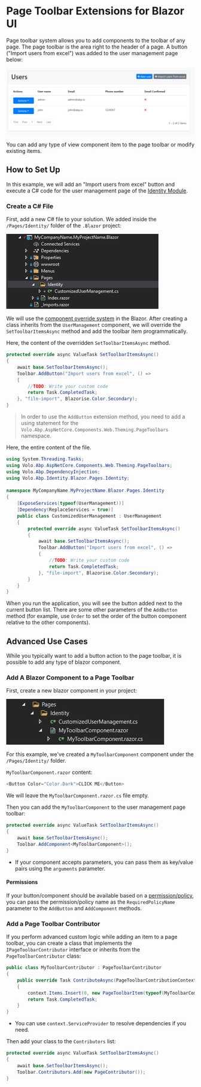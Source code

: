 # Page Toolbar Extensions for Blazor UI

Page toolbar system allows you to add components to the toolbar of any page. The page toolbar is the area right to the header of a page. A button ("Import users from excel") was added to the user management page below:

![page-toolbar-button](../../../images/page-toolbar-button-blazor.png)

You can add any type of view component item to the page toolbar or modify existing items.

## How to Set Up

In this example, we will add an "Import users from excel" button and execute a C# code for the user management page of the [Identity Module](../../../modules/identity.md). 

### Create a C# File

First, add a new C# file to your solution. We added inside the `/Pages/Identity/` folder of the `.Blazor` project:

![user-action-extension-on-solution](../../../images/user-action-extension-on-blazor-project.png)

We will use the [component override system](customization-overriding-components.md) in the Blazor. After creating a class inherits from the `UserManagement` component, we will override the `SetToolbarItemsAsync` method and add the toolbar item programmatically.

Here, the content of the overridden `SetToolbarItemsAsync` method.

```csharp
protected override async ValueTask SetToolbarItemsAsync()
{
    await base.SetToolbarItemsAsync();
    Toolbar.AddButton("Import users from excel", () =>
    {
        //TODO: Write your custom code
        return Task.CompletedTask;
    }, "file-import", Blazorise.Color.Secondary);
}
```
> In order to use the `AddButton` extension method, you need to add a using statement for the `Volo.Abp.AspNetCore.Components.Web.Theming.PageToolbars` namespace.

Here, the entire content of the file.

```csharp
using System.Threading.Tasks;
using Volo.Abp.AspNetCore.Components.Web.Theming.PageToolbars;
using Volo.Abp.DependencyInjection;
using Volo.Abp.Identity.Blazor.Pages.Identity;

namespace MyCompanyName.MyProjectName.Blazor.Pages.Identity
{
    [ExposeServices(typeof(UserManagement))]
    [Dependency(ReplaceServices = true)]
    public class CustomizedUserManagement : UserManagement
    {
        protected override async ValueTask SetToolbarItemsAsync()
        {
            await base.SetToolbarItemsAsync();
            Toolbar.AddButton("Import users from excel", () =>
            {
                //TODO: Write your custom code
                return Task.CompletedTask;
            }, "file-import", Blazorise.Color.Secondary);
        }
    }
}
```

When you run the application, you will see the button added next to the current button list. There are some other parameters of the `AddButton` method (for example, use `Order` to set the order of the button component relative to the other components).

## Advanced Use Cases

While you typically want to add a button action to the page toolbar, it is possible to add any type of blazor component.

### Add A Blazor Component to a Page Toolbar

First, create a new blazor component in your project:

![page-toolbar-custom-component-blazor](../../../images/page-toolbar-custom-component-blazor.png)

For this example, we've created a `MyToolbarComponent` component under the `/Pages/Identity/` folder.

`MyToolbarComponent.razor` content:

````csharp
<Button Color="Color.Dark">CLICK ME</Button>
````
We will leave the `MyToolbarComponent.razor.cs` file empty.

Then you can add the `MyToolbarComponent` to the user management page toolbar:

````csharp
protected override async ValueTask SetToolbarItemsAsync()
{
    await base.SetToolbarItemsAsync();
    Toolbar.AddComponent<MyToolbarComponent>();
}
````

* If your component accepts parameters, you can pass them as key/value pairs using the `arguments` parameter.

#### Permissions

If your button/component should be available based on a [permission/policy](../../fundamentals/authorization.md), you can pass the permission/policy name as the `RequiredPolicyName` parameter to the `AddButton` and `AddComponent` methods.

### Add a Page Toolbar Contributor

If you perform advanced custom logic while adding an item to a page toolbar, you can create a class that implements the `IPageToolbarContributor` interface or inherits from the `PageToolbarContributor` class:

````csharp
public class MyToolbarContributor : PageToolbarContributor
{
    public override Task ContributeAsync(PageToolbarContributionContext context)
    {
        context.Items.Insert(0, new PageToolbarItem(typeof(MyToolbarComponent)));
        return Task.CompletedTask;
    }
}
````

* You can use `context.ServiceProvider` to resolve dependencies if you need.

Then add your class to the `Contributors` list:

````csharp
protected override async ValueTask SetToolbarItemsAsync()
{
    await base.SetToolbarItemsAsync();
    Toolbar.Contributors.Add(new PageContributor());
}
````

